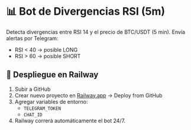 # 📊 Bot de Divergencias RSI (5m)

Detecta divergencias entre RSI 14 y el precio de BTC/USDT (5 min).
Envía alertas por Telegram:

- RSI < 40 → posible LONG
- RSI > 60 → posible SHORT

## 🚀 Despliegue en Railway

1. Subir a GitHub
2. Crear nuevo proyecto en [Railway.app](https://railway.app) → Deploy from GitHub
3. Agregar variables de entorno:
   - `TELEGRAM_TOKEN`
   - `CHAT_ID`
4. Railway correrá automáticamente el bot 24/7.
